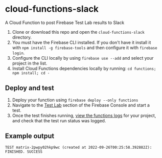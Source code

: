 # cloud-functions-slack

A Cloud Function to post Firebase Test Lab results to Slack

1. Clone or download this repo and open the `cloud-functions-slack`
   directory.
2. You must have the Firebase CLI installed. If you don't have it install it
   with `npm install -g firebase-tools` and then configure it with
   `firebase login`.
3. Configure the CLI locally by using `firebase use --add` and select your
   project in the list.
4. Install Cloud Functions dependencies locally by running:
   `cd functions; npm install; cd -`

## Deploy and test

1.  Deploy your function using `firebase deploy --only functions`
2.  Navigate to the
    [Test Lab](https://console.firebase.google.com/u/0/project/_/testlab/histories)
    section of the Firebase Console and start a test.
1.  Once the test finishes running,
    [view the functions logs](https://console.firebase.google.com/u/0/project/_/functions/logs?severity=DEBUG)
    for your project, and check that the test run status was logged.

## Example output
`TEST matrix-2pwpy02hkp9wc (created at 2022-09-26T00:25:58.392882Z): FINISHED. SUCCESS`